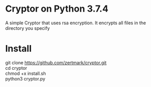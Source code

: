 # Cryptor on Python 3.7.4

A simple Cryptor that uses rsa encryption. It encrypts all files in the directory you specify
# Install
git clone https://github.com/zertmark/cryptor.git                                                   
cd cryptor                              
chmod +x install.sh                                
python3 cryptor.py
